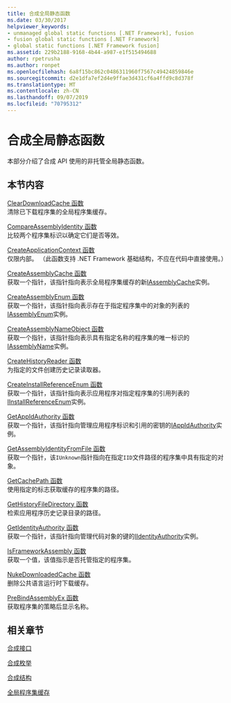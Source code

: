 ```yaml
---
title: 合成全局静态函数
ms.date: 03/30/2017
helpviewer_keywords:
- unmanaged global static functions [.NET Framework], fusion
- fusion global static functions [.NET Framework]
- global static functions [.NET Framework fusion]
ms.assetid: 229b2188-9168-4b44-a987-e1f515494688
author: rpetrusha
ms.author: ronpet
ms.openlocfilehash: 6a8f15bc862c0486311960f7567c49424859846e
ms.sourcegitcommit: d2e1dfa7ef2d4e9ffae3d431cf6a4ffd9c8d378f
ms.translationtype: MT
ms.contentlocale: zh-CN
ms.lasthandoff: 09/07/2019
ms.locfileid: "70795312"
---
```

# <a name="fusion-global-static-functions"></a>合成全局静态函数
本部分介绍了合成 API 使用的非托管全局静态函数。  
  
## <a name="in-this-section"></a>本节内容  
 [ClearDownloadCache 函数](cleardownloadcache-function.md)  
 清除已下载程序集的全局程序集缓存。  
  
 [CompareAssemblyIdentity 函数](compareassemblyidentity-function.md)  
 比较两个程序集标识以确定它们是否等效。  
  
 [CreateApplicationContext 函数](createapplicationcontext-function.md)  
 仅限内部。 （此函数支持 .NET Framework 基础结构，不应在代码中直接使用。）  
  
 [CreateAssemblyCache 函数](createassemblycache-function.md)  
 获取一个指针，该指针指向表示全局程序集缓存的新[IAssemblyCache](iassemblycache-interface.md)实例。  
  
 [CreateAssemblyEnum 函数](createassemblyenum-function.md)  
 获取一个指针，该指针指向表示存在于指定程序集中的对象的列表的[IAssemblyEnum](iassemblyenum-interface.md)实例。  
  
 [CreateAssemblyNameObject 函数](createassemblynameobject-function.md)  
 获取一个指针，该指针指向表示具有指定名称的程序集的唯一标识的[IAssemblyName](iassemblyname-interface.md)实例。  
  
 [CreateHistoryReader 函数](createhistoryreader-function.md)  
 为指定的文件创建历史记录读取器。  
  
 [CreateInstallReferenceEnum 函数](createinstallreferenceenum-function.md)  
 获取一个指针，该指针指向表示应用程序对指定程序集的引用列表的[IInstallReferenceEnum](iinstallreferenceenum-interface.md)实例。  
  
 [GetAppIdAuthority 函数](getappidauthority-function.md)  
 获取一个指针，该指针指向管理应用程序标识和引用的密钥的[IAppIdAuthority](iappidauthority-interface.md)实例。  
  
 [GetAssemblyIdentityFromFile 函数](getassemblyidentityfromfile-function.md)  
 获取一个指针，该`IUnknown`指针指向在指定`IID`文件路径的程序集中具有指定的对象。  
  
 [GetCachePath 函数](getcachepath-function.md)  
 使用指定的标志获取缓存的程序集的路径。  
  
 [GetHistoryFileDirectory 函数](gethistoryfiledirectory-function.md)  
 检索应用程序历史记录目录的路径。  
  
 [GetIdentityAuthority 函数](getidentityauthority-function.md)  
 获取一个指针，该指针指向管理代码对象的键的[IIdentityAuthority](iidentityauthority-interface.md)实例。  
  
 [IsFrameworkAssembly 函数](isframeworkassembly-function.md)  
 获取一个值，该值指示是否托管指定的程序集。  
  
 [NukeDownloadedCache 函数](nukedownloadedcache-function.md)  
 删除公共语言运行时下载缓存。  
  
 [PreBindAssemblyEx 函数](prebindassemblyex-function.md)  
 获取程序集的策略后显示名称。  
  
## <a name="related-sections"></a>相关章节  
 [合成接口](fusion-interfaces.md)  
  
 [合成枚举](fusion-enumerations.md)  
  
 [合成结构](fusion-structures.md)  
  
 [全局程序集缓存](../../app-domains/gac.md)
